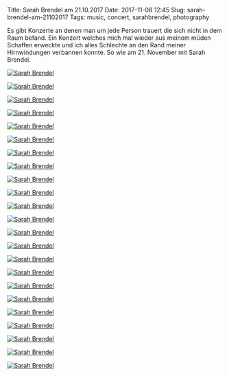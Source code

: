 Title: Sarah Brendel am 21.10.2017
Date: 2017-11-08 12:45
Slug: sarah-brendel-am-21102017
Tags: music, concert, sarahbrendel, photography

Es gibt Konzerte an denen man um jede Person trauert die sich nicht in dem Raum befand. Ein Konzert welches mich mal wieder aus meinem müden Schaffen erweckte und ich alles Schlechte an den Rand meiner Hirnwindungen verbannen konnte. So wie am 21. November mit Sarah Brendel.

[![Sarah Brendel](https://farm5.staticflickr.com/4472/37866236492_24cb25cb83_b.jpg)](https://www.flickr.com/photos/8810721@N07/37866236492/)

[![Sarah Brendel](https://farm5.staticflickr.com/4446/37866238272_6ef5e016a9_b.jpg)](https://www.flickr.com/photos/8810721@N07/37866238272/)

[![Sarah Brendel](https://farm5.staticflickr.com/4457/37187187414_596ac07c2f_b.jpg)](https://www.flickr.com/photos/8810721@N07/37187187414/)

[![Sarah Brendel](https://farm5.staticflickr.com/4458/37866243192_6792064d43_b.jpg)](https://www.flickr.com/photos/8810721@N07/37866243192/)

[![Sarah Brendel](https://farm5.staticflickr.com/4497/37177161263_0bf9fece69_b.jpg)](https://www.flickr.com/photos/8810721@N07/37177161263/)

[![Sarah Brendel](https://farm5.staticflickr.com/4513/37866245132_90350343fb_b.jpg)](https://www.flickr.com/photos/8810721@N07/37866245132/)

[![Sarah Brendel](https://farm5.staticflickr.com/4504/37177162823_3bc3811572_b.jpg)](https://www.flickr.com/photos/8810721@N07/37177162823/)

[![Sarah Brendel](https://farm5.staticflickr.com/4514/37866246492_6aeeee178f_b.jpg)](https://www.flickr.com/photos/8810721@N07/37866246492/)

[![Sarah Brendel](https://farm5.staticflickr.com/4481/37848582706_8f7193cc38_b.jpg)](https://www.flickr.com/photos/8810721@N07/37848582706/)

[![Sarah Brendel](https://farm5.staticflickr.com/4459/37848584136_a6a0429d89_b.jpg)](https://www.flickr.com/photos/8810721@N07/37848584136/)

[![Sarah Brendel](https://farm5.staticflickr.com/4500/37866249512_3169cc8869_b.jpg)](https://www.flickr.com/photos/8810721@N07/37866249512/)

[![Sarah Brendel](https://farm5.staticflickr.com/4478/37848585536_6242a9d27b_b.jpg)](https://www.flickr.com/photos/8810721@N07/37848585536/)

[![Sarah Brendel](https://farm5.staticflickr.com/4469/37177169753_205ddbfea2_b.jpg)](https://www.flickr.com/photos/8810721@N07/37177169753/)

[![Sarah Brendel](https://farm5.staticflickr.com/4461/37177171253_8fd9b44a86_b.jpg)](https://www.flickr.com/photos/8810721@N07/37177171253/)

[![Sarah Brendel](https://farm5.staticflickr.com/4504/37177172213_22acb5bb64_b.jpg)](https://www.flickr.com/photos/8810721@N07/37177172213/)

[![Sarah Brendel](https://farm5.staticflickr.com/4453/37866256692_7031a341af_b.jpg)](https://www.flickr.com/photos/8810721@N07/37866256692/)

[![Sarah Brendel](https://farm5.staticflickr.com/4452/37866257912_cd9f4e3321_b.jpg)](https://www.flickr.com/photos/8810721@N07/37866257912/)

[![Sarah Brendel](https://farm5.staticflickr.com/4505/37896622031_6e18b3529b_b.jpg)](https://www.flickr.com/photos/8810721@N07/37896622031/)

[![Sarah Brendel](https://farm5.staticflickr.com/4445/37896623771_00564e137a_b.jpg)](https://www.flickr.com/photos/8810721@N07/37896623771/)

[![Sarah Brendel](https://farm5.staticflickr.com/4489/37187213144_0afcb9be33_b.jpg)](https://www.flickr.com/photos/8810721@N07/37187213144/)

[![Sarah Brendel](https://farm5.staticflickr.com/4492/37896626091_883a5c20d0_b.jpg)](https://www.flickr.com/photos/8810721@N07/37896626091/)

[![Sarah Brendel](https://farm5.staticflickr.com/4485/37896627361_97cc9a5d66_b.jpg)](https://www.flickr.com/photos/8810721@N07/37896627361/)

[![Sarah Brendel](https://farm5.staticflickr.com/4501/37639843430_33c47c1e96_b.jpg)](https://www.flickr.com/photos/8810721@N07/37639843430/)


